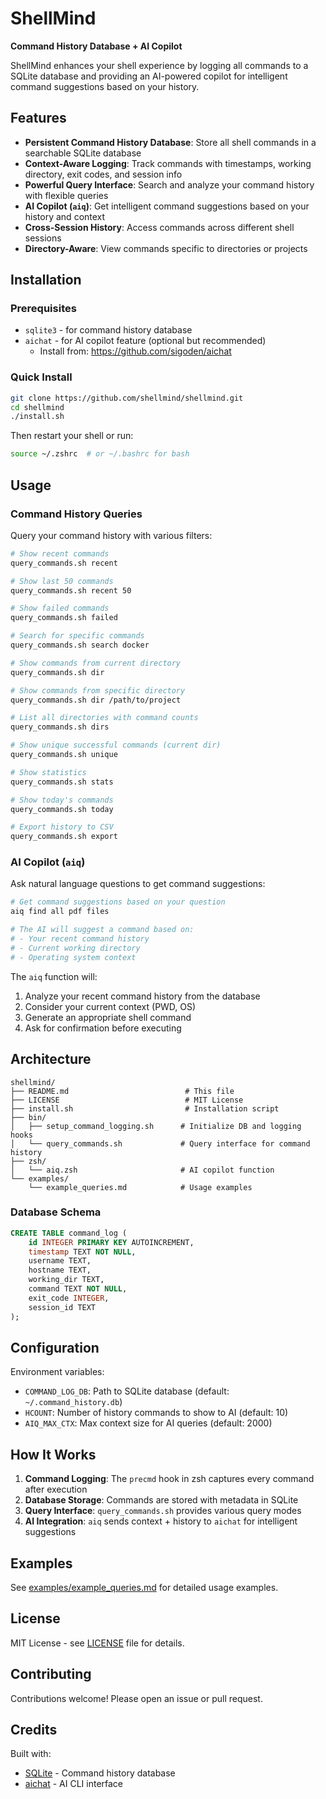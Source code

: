 # ShellMind

**Command History Database + AI Copilot**

ShellMind enhances your shell experience by logging all commands to a SQLite database and providing an AI-powered copilot for intelligent command suggestions based on your history.

## Features

- **Persistent Command History Database**: Store all shell commands in a searchable SQLite database
- **Context-Aware Logging**: Track commands with timestamps, working directory, exit codes, and session info
- **Powerful Query Interface**: Search and analyze your command history with flexible queries
- **AI Copilot (`aiq`)**: Get intelligent command suggestions based on your history and context
- **Cross-Session History**: Access commands across different shell sessions
- **Directory-Aware**: View commands specific to directories or projects

## Installation

### Prerequisites

- `sqlite3` - for command history database
- `aichat` - for AI copilot feature (optional but recommended)
  - Install from: https://github.com/sigoden/aichat

### Quick Install

```bash
git clone https://github.com/shellmind/shellmind.git
cd shellmind
./install.sh
```

Then restart your shell or run:
```bash
source ~/.zshrc  # or ~/.bashrc for bash
```

## Usage

### Command History Queries

Query your command history with various filters:

```bash
# Show recent commands
query_commands.sh recent

# Show last 50 commands
query_commands.sh recent 50

# Show failed commands
query_commands.sh failed

# Search for specific commands
query_commands.sh search docker

# Show commands from current directory
query_commands.sh dir

# Show commands from specific directory
query_commands.sh dir /path/to/project

# List all directories with command counts
query_commands.sh dirs

# Show unique successful commands (current dir)
query_commands.sh unique

# Show statistics
query_commands.sh stats

# Show today's commands
query_commands.sh today

# Export history to CSV
query_commands.sh export
```

### AI Copilot (`aiq`)

Ask natural language questions to get command suggestions:

```bash
# Get command suggestions based on your question
aiq find all pdf files

# The AI will suggest a command based on:
# - Your recent command history
# - Current working directory
# - Operating system context
```

The `aiq` function will:
1. Analyze your recent command history from the database
2. Consider your current context (PWD, OS)
3. Generate an appropriate shell command
4. Ask for confirmation before executing

## Architecture

```
shellmind/
├── README.md                          # This file
├── LICENSE                            # MIT License
├── install.sh                         # Installation script
├── bin/
│   ├── setup_command_logging.sh      # Initialize DB and logging hooks
│   └── query_commands.sh             # Query interface for command history
├── zsh/
│   └── aiq.zsh                       # AI copilot function
└── examples/
    └── example_queries.md            # Usage examples
```

### Database Schema

```sql
CREATE TABLE command_log (
    id INTEGER PRIMARY KEY AUTOINCREMENT,
    timestamp TEXT NOT NULL,
    username TEXT,
    hostname TEXT,
    working_dir TEXT,
    command TEXT NOT NULL,
    exit_code INTEGER,
    session_id TEXT
);
```

## Configuration

Environment variables:

- `COMMAND_LOG_DB`: Path to SQLite database (default: `~/.command_history.db`)
- `HCOUNT`: Number of history commands to show to AI (default: 10)
- `AIQ_MAX_CTX`: Max context size for AI queries (default: 2000)

## How It Works

1. **Command Logging**: The `precmd` hook in zsh captures every command after execution
2. **Database Storage**: Commands are stored with metadata in SQLite
3. **Query Interface**: `query_commands.sh` provides various query modes
4. **AI Integration**: `aiq` sends context + history to `aichat` for intelligent suggestions

## Examples

See [examples/example_queries.md](examples/example_queries.md) for detailed usage examples.

## License

MIT License - see [LICENSE](LICENSE) file for details.

## Contributing

Contributions welcome! Please open an issue or pull request.

## Credits

Built with:
- [SQLite](https://www.sqlite.org/) - Command history database
- [aichat](https://github.com/sigoden/aichat) - AI CLI interface
